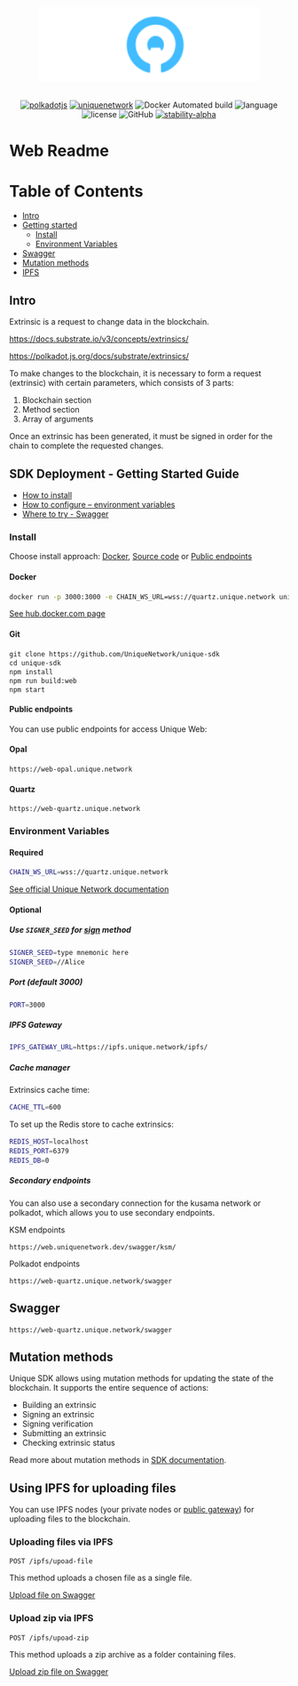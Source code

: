 <div align="center">
    <img width="400px" src="../../doc/logo-white.svg" alt="Unique Network">
<br/>
<br/>

[![polkadotjs](https://img.shields.io/badge/polkadot-js-orange?style=flat-square)](https://polkadot.js.org)
[![uniquenetwork](https://img.shields.io/badge/unique-network-blue?style=flat-square)](https://unique.network/)
![Docker Automated build](https://img.shields.io/docker/cloud/automated/uniquenetwork/web?style=flat-square)
![language](https://img.shields.io/github/languages/top/uniquenetwork/unique-sdk?style=flat-square)
![license](https://img.shields.io/badge/License-Apache%202.0-blue?logo=apache&style=flat-square)
![GitHub](https://img.shields.io/github/v/tag/uniquenetwork/unique-sdk?style=flat-square)
[![stability-alpha](https://img.shields.io/badge/stability-alpha-f4d03f.svg)](https://github.com/mkenney/software-guides/blob/master/STABILITY-BADGES.md#alpha)

</div>

# Web Readme

# Table of Contents

- [Intro](#intro)
- [Getting started](#sdk-deployment---getting-started-guide)
  - [Install](#install)
  - [Environment Variables](#environment-variables)
- [Swagger](#swagger)
- [Mutation methods](#mutation-methods)
- [IPFS](#using-ipfs-for-uploading-files)

## Intro

Extrinsic is a request to change data in the blockchain.

https://docs.substrate.io/v3/concepts/extrinsics/

https://polkadot.js.org/docs/substrate/extrinsics/

To make changes to the blockchain, it is necessary to form a request (extrinsic) with certain parameters, which consists of 3 parts:
1) Blockchain section
2) Method section
3) Array of arguments

Once an extrinsic has been generated, it must be signed in order for the chain to complete the requested changes.


## SDK Deployment - Getting Started Guide


- [How to install](#install)
- [How to configure – environment variables](#environment-variables)
- [Where to try - Swagger](#swagger)

### Install
Choose install approach: [Docker](#docker), [Source code](#git) or [Public endpoints](#public-endpoints)

#### Docker

```bash
docker run -p 3000:3000 -e CHAIN_WS_URL=wss://quartz.unique.network uniquenetwork/web:latest
```

<a href="https://hub.docker.com/r/uniquenetwork/web" target="_blank">See hub.docker.com page</a>

#### Git

```git
git clone https://github.com/UniqueNetwork/unique-sdk
cd unique-sdk
npm install
npm run build:web
npm start
```

#### Public endpoints

You can use public endpoints for access Unique Web:

#### Opal
```
https://web-opal.unique.network
```

#### Quartz
```
https://web-quartz.unique.network
```

### Environment Variables

#### Required
```bash
CHAIN_WS_URL=wss://quartz.unique.network
```

<a href="https://docs.unique.network/unique-and-quartz-wiki/build/get-started/testnet-and-mainnet" target="_blank">See official Unique Network documentation</a>

#### Optional

##### Use `SIGNER_SEED` for [sign](#sign-an-extrinsic) method
```bash
SIGNER_SEED=type mnemonic here
SIGNER_SEED=//Alice
```

##### Port (default 3000)
```bash
PORT=3000
```

##### IPFS Gateway
```bash
IPFS_GATEWAY_URL=https://ipfs.unique.network/ipfs/
```

##### Cache manager
Extrinsics cache time:
```bash
CACHE_TTL=600
```

To set up the Redis store to cache extrinsics:
```bash
REDIS_HOST=localhost
REDIS_PORT=6379
REDIS_DB=0
```

##### Secondary endpoints

You can also use a secondary connection for the kusama network or polkadot, which allows you to use secondary endpoints.

KSM endpoints
```
https://web.uniquenetwork.dev/swagger/ksm/
```
Polkadot endpoints
```
https://web-quartz.unique.network/swagger
```


## Swagger

```
https://web-quartz.unique.network/swagger
```

## Mutation methods

Unique SDK allows using mutation methods for updating the state of the blockchain. It supports the entire sequence of actions:
  - Building an extrinsic
  - Signing an extrinsic
  - Signing verification
  - Submitting an extrinsic
  - Checking extrinsic status

Read more about mutation methods in <a href="../packages/sdk#mutation-and-query-methods">SDK documentation</a>.


## Using IPFS for uploading files

You can use IPFS nodes (your private nodes or [public gateway](#ipfs-gateway)) for uploading files to the blockchain.


### Uploading files via IPFS
```
POST /ipfs/upoad-file
```
This method uploads a chosen file as a single file.

<a href="https://web-quartz.unique.network/swagger/#/ipfs/IpfsController_uploadFile">Upload file on Swagger</a>

### Upload zip via IPFS
```
POST /ipfs/upoad-zip
```

This method uploads a zip archive as a folder containing files.

<a href="https://web-quartz.unique.network/swagger/#/ipfs/IpfsController_uploadZip">Upload zip file on Swagger</a>

